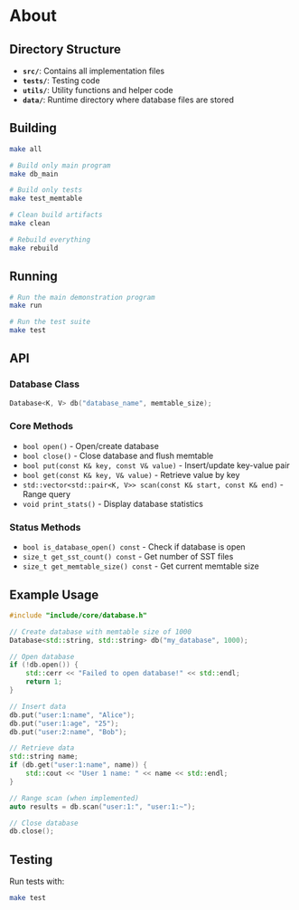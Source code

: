 # About

## Directory Structure

-   **`src/`**: Contains all implementation files
-   **`tests/`**: Testing code
-   **`utils/`**: Utility functions and helper code
-   **`data/`**: Runtime directory where database files are stored

## Building

```bash
make all

# Build only main program
make db_main

# Build only tests
make test_memtable

# Clean build artifacts
make clean

# Rebuild everything
make rebuild
```

## Running

```bash
# Run the main demonstration program
make run

# Run the test suite
make test
```

## API

### Database Class

```cpp
Database<K, V> db("database_name", memtable_size);
```

### Core Methods

-   `bool open()` - Open/create database
-   `bool close()` - Close database and flush memtable
-   `bool put(const K& key, const V& value)` - Insert/update key-value pair
-   `bool get(const K& key, V& value)` - Retrieve value by key
-   `std::vector<std::pair<K, V>> scan(const K& start, const K& end)` - Range query
-   `void print_stats()` - Display database statistics

### Status Methods

-   `bool is_database_open() const` - Check if database is open
-   `size_t get_sst_count() const` - Get number of SST files
-   `size_t get_memtable_size() const` - Get current memtable size

## Example Usage

```cpp
#include "include/core/database.h"

// Create database with memtable size of 1000
Database<std::string, std::string> db("my_database", 1000);

// Open database
if (!db.open()) {
    std::cerr << "Failed to open database!" << std::endl;
    return 1;
}

// Insert data
db.put("user:1:name", "Alice");
db.put("user:1:age", "25");
db.put("user:2:name", "Bob");

// Retrieve data
std::string name;
if (db.get("user:1:name", name)) {
    std::cout << "User 1 name: " << name << std::endl;
}

// Range scan (when implemented)
auto results = db.scan("user:1:", "user:1:~");

// Close database
db.close();
```

## Testing

Run tests with:

```bash
make test
```
